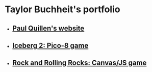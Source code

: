 <h1>Taylor Buchheit's portfolio</h1>

<ul>
<li><h2><a href="https://7aylor.github.io/Paul%20Quillen%20Website/index.html">Paul Quillen's website</a></h2></li>

<li><h2><a href="https://7aylor.github.io/iceberg2/">Iceberg 2: Pico-8 game</a></h2></li>

<li><h2><a href="https://7aylor.github.io/OMGJam5/index.html">Rock and Rolling Rocks: Canvas/JS game</a></h2></li>
</ul>

